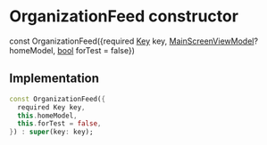 


# OrganizationFeed constructor






const
OrganizationFeed(\{required [Key](https://api.flutter.dev/flutter/foundation/Key-class.html) key, [MainScreenViewModel](../../view_model_main_screen_view_model/MainScreenViewModel-class.md)? homeModel, [bool](https://api.flutter.dev/flutter/dart-core/bool-class.html) forTest = false})





## Implementation

```dart
const OrganizationFeed({
  required Key key,
  this.homeModel,
  this.forTest = false,
}) : super(key: key);
```







